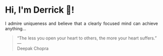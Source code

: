 # Hi, I'm Derrick 👋!
<p align="justify">I admire uniqueness and believe that a clearly focused mind can achieve anything...</p> 
<!-- #quote-start -->
<blockquote>&ldquo;The less you open your heart to others, the more your heart suffers.&rdquo; &mdash; <footer>Deepak Chopra</footer></blockquote>
<!-- #quote-end -->
